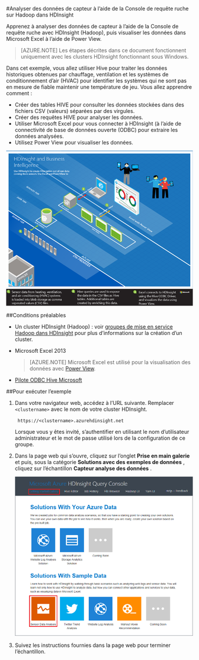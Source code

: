 <properties
    pageTitle="Analyser des données de capteur avec Hive et Hadoop | Microsoft Azure"
    description="Apprenez à analyser des données de capteur à l’aide de la Console de requête ruche avec HDInsight (Hadoop), puis visualiser les données dans Microsoft Excel avec Power View."
    services="hdinsight"
    documentationCenter=""
    authors="Blackmist"
    manager="jhubbard"
    editor="cgronlun"
    tags="azure-portal"/>

<tags
    ms.service="hdinsight"
    ms.workload="big-data"
    ms.tgt_pltfrm="na"
    ms.devlang="na"
    ms.topic="article"
    ms.date="09/20/2016" 
    ms.author="larryfr"/>

#<a name="analyze-sensor-data-using-the-hive-query-console-on-hadoop-in-hdinsight"></a>Analyser des données de capteur à l’aide de la Console de requête ruche sur Hadoop dans HDInsight

Apprenez à analyser des données de capteur à l’aide de la Console de requête ruche avec HDInsight (Hadoop), puis visualiser les données dans Microsoft Excel à l’aide de Power View.

> [AZURE.NOTE] Les étapes décrites dans ce document fonctionnent uniquement avec les clusters HDInsight fonctionnant sous Windows.

Dans cet exemple, vous allez utiliser Hive pour traiter les données historiques obtenues par chauffage, ventilation et les systèmes de conditionnement d’air (HVAC) pour identifier les systèmes qui ne sont pas en mesure de fiable maintenir une température de jeu. Vous allez apprendre comment :

- Créer des tables HIVE pour consulter les données stockées dans des fichiers CSV (valeurs) séparées par des virgules.
- Créer des requêtes HIVE pour analyser les données.
- Utiliser Microsoft Excel pour vous connecter à HDInsight (à l’aide de connectivité de base de données ouverte (ODBC) pour extraire les données analysées.
- Utilisez Power View pour visualiser les données.

![Un diagramme de l’architecture de solution](./media/hdinsight-hive-analyze-sensor-data/hvac-architecture.png)

##<a name="prerequisites"></a>Conditions préalables

* Un cluster HDInsight (Hadoop) : voir [groupes de mise en service Hadoop dans HDInsight](hdinsight-provision-clusters.md) pour plus d’informations sur la création d’un cluster.

* Microsoft Excel 2013

    > [AZURE.NOTE] Microsoft Excel est utilisé pour la visualisation des données avec [Power View](https://support.office.com/Article/Power-View-Explore-visualize-and-present-your-data-98268d31-97e2-42aa-a52b-a68cf460472e?ui=en-US&rs=en-US&ad=US).

* [Pilote ODBC Hive Microsoft](http://www.microsoft.com/download/details.aspx?id=40886)

##<a name="to-run-the-sample"></a>Pour exécuter l’exemple

1. Dans votre navigateur web, accédez à l’URL suivante. Remplacer `<clustername>` avec le nom de votre cluster HDInsight.

        https://<clustername>.azurehdinsight.net

    Lorsque vous y êtes invité, s’authentifier en utilisant le nom d’utilisateur administrateur et le mot de passe utilisé lors de la configuration de ce groupe.

2. Dans la page web qui s’ouvre, cliquez sur l’onglet **Prise en main galerie** et puis, sous la catégorie **Solutions avec des exemples de données** , cliquez sur l’échantillon **Capteur analyse des données** .

    ![Prise en main galerie Styles](./media/hdinsight-hive-analyze-sensor-data/getting-started-gallery.png)

3. Suivez les instructions fournies dans la page web pour terminer l’échantillon.
